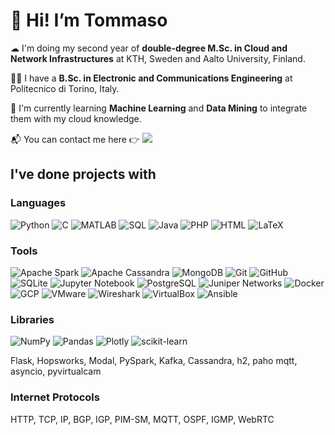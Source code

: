 # 👋 Hi! I’m Tommaso

☁ I'm doing my second year of **double-degree M.Sc. in Cloud and Network Infrastructures** at KTH, Sweden and Aalto University, Finland.

👨‍🎓 I have a **B.Sc. in Electronic and Communications Engineering** at Politecnico di Torino, Italy.

🧠 I'm currently learning **Machine Learning** and **Data Mining** to integrate them with my cloud knowledge.

📬 You can contact me here 👉 [![][linkedin-logo]][my-profile]

[linkedin-logo]: https://img.shields.io/badge/LinkedIn-0077B5?style=plastic&logo=linkedin&logoColor=white
[my-profile]: https://www.linkedin.com/in/tommasopraturlon/

## I've done projects with

### Languages
![Python](https://img.shields.io/badge/python-3670A0?style=for-the-badge&logo=python&logoColor=ffdd54)
![C](https://img.shields.io/badge/c-%2300599C.svg?style=for-the-badge&logo=c&logoColor=white)
![MATLAB](https://img.shields.io/badge/MATLAB-blue.svg?style=for-the-badge&logo=matlab&logoColor=white)
![SQL](https://img.shields.io/badge/SQL-yellow.svg?style=for-the-badge&logo=sql&logoColor=white)
![Java](https://img.shields.io/badge/java-%23ED8B00.svg?style=for-the-badge&logo=java&logoColor=white)
![PHP](https://img.shields.io/badge/PHP-777BB4.svg?style=for-the-badge&logo=php&logoColor=white)
![HTML](https://img.shields.io/badge/HTML-E34F26.svg?style=for-the-badge&logo=html5&logoColor=white)
![LaTeX](https://img.shields.io/badge/latex-%23008080.svg?style=for-the-badge&logo=latex&logoColor=white)

### Tools
![Apache Spark](https://img.shields.io/badge/-Apache%20Spark-E25A1C?logo=apache-spark&logoColor=white&style=for-the-badge)
![Apache Cassandra](https://img.shields.io/badge/-Apache%20Cassandra-1287B1?logo=apache-cassandra&logoColor=white&style=for-the-badge)
![MongoDB](https://img.shields.io/badge/MongoDB-47A248.svg?style=for-the-badge&logo=mongodb&logoColor=white)
![Git](https://img.shields.io/badge/git-%23F05033.svg?style=for-the-badge&logo=git&logoColor=white)
![GitHub](https://img.shields.io/badge/github-%23121011.svg?style=for-the-badge&logo=github&logoColor=white)
![SQLite](https://img.shields.io/badge/sqlite-%2307405e.svg?style=for-the-badge&logo=sqlite&logoColor=white)
![Jupyter Notebook](https://img.shields.io/badge/jupyter-%23FA0F00.svg?style=for-the-badge&logo=jupyter&logoColor=white)
![PostgreSQL](https://img.shields.io/badge/PostgreSQL-4169E1.svg?style=for-the-badge&logo=postgresql&logoColor=white)
![Juniper Networks](https://img.shields.io/badge/Juniper%20Networks-4B135.svg?style=for-the-badge&logo=juniper-networks&logoColor=white)
![Docker](https://img.shields.io/badge/Docker-2496ED.svg?style=for-the-badge&logo=docker&logoColor=white)
![GCP](https://img.shields.io/badge/Google%20Cloud-4285F4.svg?style=for-the-badge&logo=google-cloud&logoColor=white)
![VMware](https://img.shields.io/badge/VMware-4285F4.svg?style=for-the-badge&logo=vmware&logoColor=white)
![Wireshark](https://img.shields.io/badge/Wireshark-1679A7.svg?style=for-the-badge&logo=wireshark&logoColor=white)
![VirtualBox](https://img.shields.io/badge/VirtualBox-183A61.svg?style=for-the-badge&logo=virtualbox&logoColor=white)
![Ansible](https://img.shields.io/badge/Ansible-EE0000.svg?style=for-the-badge&logo=ansible&logoColor=white)

### Libraries
![NumPy](https://img.shields.io/badge/numpy-%23013243.svg?style=for-the-badge&logo=numpy&logoColor=white)
![Pandas](https://img.shields.io/badge/pandas-%23150458.svg?style=for-the-badge&logo=pandas&logoColor=white)
![Plotly](https://img.shields.io/badge/Plotly-%233F4F75.svg?style=for-the-badge&logo=plotly&logoColor=white)
![scikit-learn](https://img.shields.io/badge/scikit--learn-%23F7931E.svg?style=for-the-badge&logo=scikit-learn&logoColor=white)

Flask, Hopsworks, Modal, PySpark, Kafka, Cassandra, h2, paho mqtt, asyncio, pyvirtualcam

### Internet Protocols
HTTP, TCP, IP, BGP, IGP, PIM-SM, MQTT, OSPF, IGMP, WebRTC
